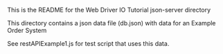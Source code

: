 This is the README for the Web Driver IO Tutorial json-server directory

This directory contains a json data file (db.json) with data for an Example Order System

See restAPIExample1.js for test script that uses this data.